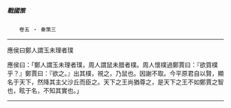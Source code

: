 

##### 戰國策
　　`卷五 ‧ 秦策三`

* * *

應侯曰鄭人謂玉未理者璞

應侯曰：「鄭人謂玉未理者璞，周人謂鼠未腊者樸。周人懷樸過鄭賈曰：『欲買樸乎？』鄭賈曰：『欲之。』出其樸，視之，乃鼠也。因謝不取。今平原君自以賢，顯名于天下，然降其主父沙丘而臣之。天下之王尚猶尊之，是天下之王不如鄭賈之智也，眩于名，不知其實也。」

* * *

